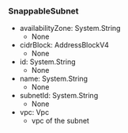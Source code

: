 ### SnappableSubnet
- availabilityZone: System.String
  - None
- cidrBlock: AddressBlockV4
  - None
- id: System.String
  - None
- name: System.String
  - None
- subnetId: System.String
  - None
- vpc: Vpc
  - vpc of the subnet
